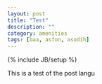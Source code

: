 ```yaml
---
layout: post
title: "Test"
description: ""
category: amenities
tags: [baa, asfon, asodih]
---
```

{% include JB/setup %}

This is a test of the post langu